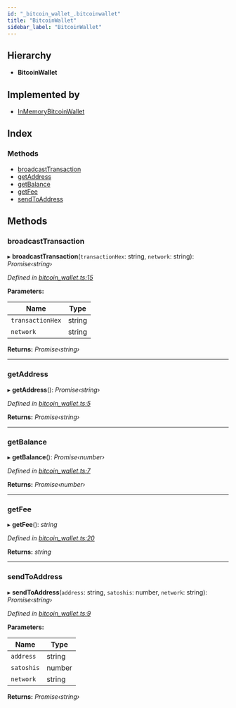 ```yaml
---
id: "_bitcoin_wallet_.bitcoinwallet"
title: "BitcoinWallet"
sidebar_label: "BitcoinWallet"
---
```


## Hierarchy

* **BitcoinWallet**

## Implemented by

* [InMemoryBitcoinWallet](../classes/_bitcoin_wallet_.inmemorybitcoinwallet.md)

## Index

### Methods

* [broadcastTransaction](_bitcoin_wallet_.bitcoinwallet.md#broadcasttransaction)
* [getAddress](_bitcoin_wallet_.bitcoinwallet.md#getaddress)
* [getBalance](_bitcoin_wallet_.bitcoinwallet.md#getbalance)
* [getFee](_bitcoin_wallet_.bitcoinwallet.md#getfee)
* [sendToAddress](_bitcoin_wallet_.bitcoinwallet.md#sendtoaddress)

## Methods

###  broadcastTransaction

▸ **broadcastTransaction**(`transactionHex`: string, `network`: string): *Promise‹string›*

*Defined in [bitcoin_wallet.ts:15](https://github.com/comit-network/comit-js-sdk/blob/638de0e/src/bitcoin_wallet.ts#L15)*

**Parameters:**

Name | Type |
------ | ------ |
`transactionHex` | string |
`network` | string |

**Returns:** *Promise‹string›*

___

###  getAddress

▸ **getAddress**(): *Promise‹string›*

*Defined in [bitcoin_wallet.ts:5](https://github.com/comit-network/comit-js-sdk/blob/638de0e/src/bitcoin_wallet.ts#L5)*

**Returns:** *Promise‹string›*

___

###  getBalance

▸ **getBalance**(): *Promise‹number›*

*Defined in [bitcoin_wallet.ts:7](https://github.com/comit-network/comit-js-sdk/blob/638de0e/src/bitcoin_wallet.ts#L7)*

**Returns:** *Promise‹number›*

___

###  getFee

▸ **getFee**(): *string*

*Defined in [bitcoin_wallet.ts:20](https://github.com/comit-network/comit-js-sdk/blob/638de0e/src/bitcoin_wallet.ts#L20)*

**Returns:** *string*

___

###  sendToAddress

▸ **sendToAddress**(`address`: string, `satoshis`: number, `network`: string): *Promise‹string›*

*Defined in [bitcoin_wallet.ts:9](https://github.com/comit-network/comit-js-sdk/blob/638de0e/src/bitcoin_wallet.ts#L9)*

**Parameters:**

Name | Type |
------ | ------ |
`address` | string |
`satoshis` | number |
`network` | string |

**Returns:** *Promise‹string›*
